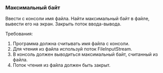 
### Максимальный байт

Ввести с консоли имя файла.
Найти максимальный байт в файле, вывести его на экран.
Закрыть поток ввода-вывода.


Требования:
1.	Программа должна считывать имя файла с консоли.
2.	Для чтения из файла используй поток FileInputStream.
3.	В консоль должен выводиться максимальный байт, считанный из файла.
4.	Поток чтения из файла должен быть закрыт.



